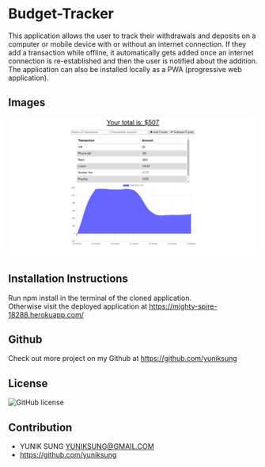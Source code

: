 # Budget-Tracker
This application allows the user to track their withdrawals and deposits on a computer or mobile device with or without an internet connection. If they add a transaction while offline, it automatically gets added once an internet connection is re-established and then the user is notified about the addition. The application can also be installed locally as a PWA (progressive web application).

## Images
![markdown-preview-image](img/1.png)

## Installation Instructions 
Run npm install in the terminal of the cloned application.  
Otherwise visit the deployed application at https://mighty-spire-18288.herokuapp.com/

## Github 
Check out more project on my Github at https://github.com/yuniksung	

## License
![GitHub license](https://img.shields.io/badge/license-MIT-blue.svg)


## Contribution
- YUNIK SUNG <YUNIKSUNG@GMAIL.COM>
- https://github.com/yuniksung	